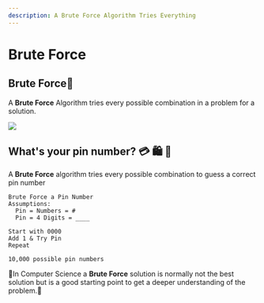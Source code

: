 ```yaml
---
description: A Brute Force Algorithm Tries Everything
---
```


# Brute Force

## Brute Force🦍

A **Brute Force** Algorithm tries every possible combination in a problem for a solution.

![](../.gitbook/assets/damir-spanic-eaqz3nkn_we-unsplash.jpg)

## What's your pin number? 💳 🛍 🛒 

A **Brute Force** algorithm tries every possible combination to guess a correct pin number

```text
Brute Force a Pin Number
Assumptions: 
  Pin = Numbers = #
  Pin = 4 Digits = ____

Start with 0000
Add 1 & Try Pin 
Repeat 

10,000 possible pin numbers
```

🔨In Computer Science a **Brute Force** solution is normally not the best solution but is a good starting point to get a deeper understanding of the problem.🔨 


